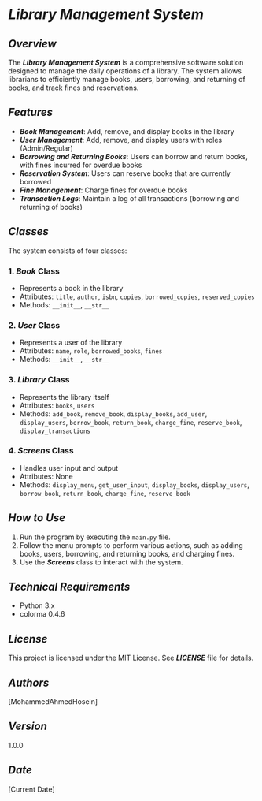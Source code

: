 **_Library Management System_**
================================

**_Overview_**
-----------

The **_Library Management System_** is a comprehensive software solution designed to manage the daily operations of a library. The system allows librarians to efficiently manage books, users, borrowing, and returning of books, and track fines and reservations.

**_Features_**
------------

* **_Book Management_**: Add, remove, and display books in the library
* **_User Management_**: Add, remove, and display users with roles (Admin/Regular)
* **_Borrowing and Returning Books_**: Users can borrow and return books, with fines incurred for overdue books
* **_Reservation System_**: Users can reserve books that are currently borrowed
* **_Fine Management_**: Charge fines for overdue books
* **_Transaction Logs_**: Maintain a log of all transactions (borrowing and returning of books)

**_Classes_**
------------

The system consists of four classes:

### 1. **_Book_** Class

* Represents a book in the library
* Attributes: `title`, `author`, `isbn`, `copies`, `borrowed_copies`, `reserved_copies`
* Methods: `__init__`, `__str__`

### 2. **_User_** Class

* Represents a user of the library
* Attributes: `name`, `role`, `borrowed_books`, `fines`
* Methods: `__init__`, `__str__`

### 3. **_Library_** Class

* Represents the library itself
* Attributes: `books`, `users`
* Methods: `add_book`, `remove_book`, `display_books`, `add_user`, `display_users`, `borrow_book`, `return_book`, `charge_fine`, `reserve_book`, `display_transactions`

### 4. **_Screens_** Class

* Handles user input and output
* Attributes: None
* Methods: `display_menu`, `get_user_input`, `display_books`, `display_users`, `borrow_book`, `return_book`, `charge_fine`, `reserve_book`

**_How to Use_**
--------------

1. Run the program by executing the `main.py` file.
2. Follow the menu prompts to perform various actions, such as adding books, users, borrowing, and returning books, and charging fines.
3. Use the **_Screens_** class to interact with the system.

**_Technical Requirements_**
-------------------------

* Python 3.x
* colorma 0.4.6

**_License_**
---------

This project is licensed under the MIT License. See **_LICENSE_** file for details.

**_Authors_**
---------

[MohammedAhmedHosein]

**_Version_**
---------

1.0.0

**_Date_**
---------

[Current Date]
